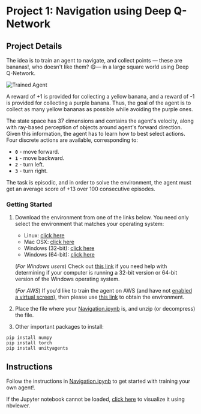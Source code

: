 # Project 1: Navigation using Deep Q-Network

## Project Details
[image1]: https://user-images.githubusercontent.com/10624937/42135619-d90f2f28-7d12-11e8-8823-82b970a54d7e.gif "Trained Agent"
The idea is to train an agent to navigate, and collect points — these are bananas!, who doesn't like them? 😋— in a large square world using Deep Q-Network.

![Trained Agent][image1]

A reward of +1 is provided for collecting a yellow banana, and a reward of -1 is provided for collecting a purple banana.  Thus, the goal of the agent is to collect as many yellow bananas as possible while avoiding the purple ones.  

The state space has 37 dimensions and contains the agent's velocity, along with ray-based perception of objects around agent's forward direction.  Given this information, the agent has to learn how to best select actions. Four discrete actions are available, corresponding to:
- **`0`** - move forward.
- **`1`** - move backward.
- **`2`** - turn left.
- **`3`** - turn right.

The task is episodic, and in order to solve the environment, the agent must get an average score of +13 over 100 consecutive episodes.

### Getting Started
1. Download the environment from one of the links below. You need only select the environment that matches your operating system:
    - Linux: [click here](https://s3-us-west-1.amazonaws.com/udacity-drlnd/P1/Banana/Banana_Linux.zip)
    - Mac OSX: [click here](https://s3-us-west-1.amazonaws.com/udacity-drlnd/P1/Banana/Banana.app.zip)
    - Windows (32-bit): [click here](https://s3-us-west-1.amazonaws.com/udacity-drlnd/P1/Banana/Banana_Windows_x86.zip)
    - Windows (64-bit): [click here](https://s3-us-west-1.amazonaws.com/udacity-drlnd/P1/Banana/Banana_Windows_x86_64.zip)
    
    (_For Windows users_) Check out [this link](https://support.microsoft.com/en-us/help/827218/how-to-determine-whether-a-computer-is-running-a-32-bit-version-or-64) if you need help with determining if your computer is running a 32-bit version or 64-bit version of the Windows operating system.

    (_For AWS_) If you'd like to train the agent on AWS (and have not [enabled a virtual screen](https://github.com/Unity-Technologies/ml-agents/blob/master/docs/Training-on-Amazon-Web-Service.md)), then please use [this link](https://s3-us-west-1.amazonaws.com/udacity-drlnd/P1/Banana/Banana_Linux_NoVis.zip) to obtain the environment.

2. Place the file where your [Navigation.ipynb](Navigation.ipynb) is, and unzip (or decompress) the file. 

3. Other important packages to install:
```
pip install numpy
pip install torch
pip install unityagents
```

## Instructions
Follow the instructions in [Navigation.ipynb](Navigation.ipynb) to get started with training your own agent!. 

If the Jupyter notebook cannot be loaded, [click here](https://nbviewer.jupyter.org/github/jscriptcoder/Navigation-Deep-Q-Network/blob/master/Navigation.ipynb) to visualize it using nbviewer.
